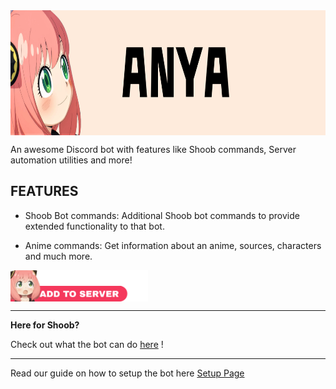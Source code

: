 <img src="./assets/banner.png" width=900 height=200 align="middle">


An awesome Discord bot with features like Shoob commands, Server automation utilities and more!


## FEATURES

* Shoob Bot commands: Additional Shoob bot commands to provide extended functionality to that bot.

* Anime commands: Get information about an anime, sources, characters and much more.



<a href="https://discord.com/api/oauth2/authorize?client_id=979906554188939264&permissions=378025593921&scope=bot%20applications.commands">
<img src="./assets/invite_me_pls.png" width=220 height=50 align="middle" target="_blank">
</a>

****

**Here for Shoob?**

Check out what the bot can do [here](shoob.md) !

****

Read our guide on how to setup the bot here [Setup Page](setups.md)
